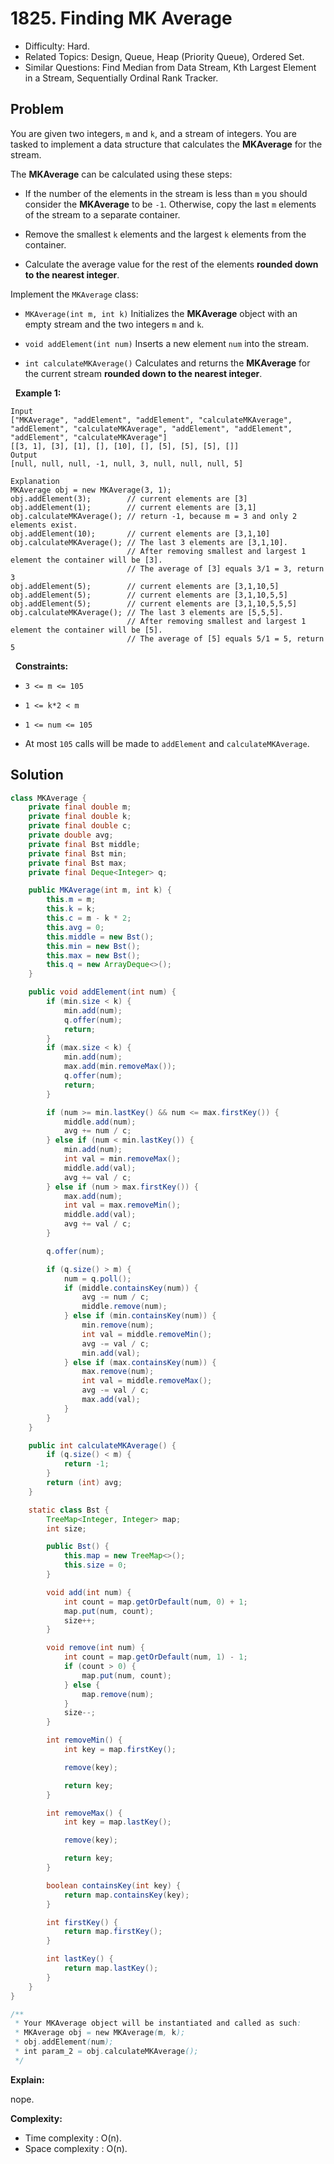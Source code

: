 # 1825. Finding MK Average

- Difficulty: Hard.
- Related Topics: Design, Queue, Heap (Priority Queue), Ordered Set.
- Similar Questions: Find Median from Data Stream, Kth Largest Element in a Stream, Sequentially Ordinal Rank Tracker.

## Problem

You are given two integers, ```m``` and ```k```, and a stream of integers. You are tasked to implement a data structure that calculates the **MKAverage** for the stream.

The **MKAverage** can be calculated using these steps:


	
- If the number of the elements in the stream is less than ```m``` you should consider the **MKAverage** to be ```-1```. Otherwise, copy the last ```m``` elements of the stream to a separate container.
	
- Remove the smallest ```k``` elements and the largest ```k``` elements from the container.
	
- Calculate the average value for the rest of the elements **rounded down to the nearest integer**.


Implement the ```MKAverage``` class:


	
- ```MKAverage(int m, int k)``` Initializes the **MKAverage** object with an empty stream and the two integers ```m``` and ```k```.
	
- ```void addElement(int num)``` Inserts a new element ```num``` into the stream.
	
- ```int calculateMKAverage()``` Calculates and returns the **MKAverage** for the current stream **rounded down to the nearest integer**.


 
**Example 1:**

```
Input
["MKAverage", "addElement", "addElement", "calculateMKAverage", "addElement", "calculateMKAverage", "addElement", "addElement", "addElement", "calculateMKAverage"]
[[3, 1], [3], [1], [], [10], [], [5], [5], [5], []]
Output
[null, null, null, -1, null, 3, null, null, null, 5]

Explanation
MKAverage obj = new MKAverage(3, 1); 
obj.addElement(3);        // current elements are [3]
obj.addElement(1);        // current elements are [3,1]
obj.calculateMKAverage(); // return -1, because m = 3 and only 2 elements exist.
obj.addElement(10);       // current elements are [3,1,10]
obj.calculateMKAverage(); // The last 3 elements are [3,1,10].
                          // After removing smallest and largest 1 element the container will be [3].
                          // The average of [3] equals 3/1 = 3, return 3
obj.addElement(5);        // current elements are [3,1,10,5]
obj.addElement(5);        // current elements are [3,1,10,5,5]
obj.addElement(5);        // current elements are [3,1,10,5,5,5]
obj.calculateMKAverage(); // The last 3 elements are [5,5,5].
                          // After removing smallest and largest 1 element the container will be [5].
                          // The average of [5] equals 5/1 = 5, return 5
```

 
**Constraints:**


	
- ```3 <= m <= 105```
	
- ```1 <= k*2 < m```
	
- ```1 <= num <= 105```
	
- At most ```105``` calls will be made to ```addElement``` and ```calculateMKAverage```.



## Solution

```java
class MKAverage {
    private final double m;
    private final double k;
    private final double c;
    private double avg;
    private final Bst middle;
    private final Bst min;
    private final Bst max;
    private final Deque<Integer> q;

    public MKAverage(int m, int k) {
        this.m = m;
        this.k = k;
        this.c = m - k * 2;
        this.avg = 0;
        this.middle = new Bst();
        this.min = new Bst();
        this.max = new Bst();
        this.q = new ArrayDeque<>();
    }

    public void addElement(int num) {
        if (min.size < k) {
            min.add(num);
            q.offer(num);
            return;
        }
        if (max.size < k) {
            min.add(num);
            max.add(min.removeMax());
            q.offer(num);
            return;
        }

        if (num >= min.lastKey() && num <= max.firstKey()) {
            middle.add(num);
            avg += num / c;
        } else if (num < min.lastKey()) {
            min.add(num);
            int val = min.removeMax();
            middle.add(val);
            avg += val / c;
        } else if (num > max.firstKey()) {
            max.add(num);
            int val = max.removeMin();
            middle.add(val);
            avg += val / c;
        }

        q.offer(num);

        if (q.size() > m) {
            num = q.poll();
            if (middle.containsKey(num)) {
                avg -= num / c;
                middle.remove(num);
            } else if (min.containsKey(num)) {
                min.remove(num);
                int val = middle.removeMin();
                avg -= val / c;
                min.add(val);
            } else if (max.containsKey(num)) {
                max.remove(num);
                int val = middle.removeMax();
                avg -= val / c;
                max.add(val);
            }
        }
    }

    public int calculateMKAverage() {
        if (q.size() < m) {
            return -1;
        }
        return (int) avg;
    }

    static class Bst {
        TreeMap<Integer, Integer> map;
        int size;

        public Bst() {
            this.map = new TreeMap<>();
            this.size = 0;
        }

        void add(int num) {
            int count = map.getOrDefault(num, 0) + 1;
            map.put(num, count);
            size++;
        }

        void remove(int num) {
            int count = map.getOrDefault(num, 1) - 1;
            if (count > 0) {
                map.put(num, count);
            } else {
                map.remove(num);
            }
            size--;
        }

        int removeMin() {
            int key = map.firstKey();

            remove(key);

            return key;
        }

        int removeMax() {
            int key = map.lastKey();

            remove(key);

            return key;
        }

        boolean containsKey(int key) {
            return map.containsKey(key);
        }

        int firstKey() {
            return map.firstKey();
        }

        int lastKey() {
            return map.lastKey();
        }
    }
}

/**
 * Your MKAverage object will be instantiated and called as such:
 * MKAverage obj = new MKAverage(m, k);
 * obj.addElement(num);
 * int param_2 = obj.calculateMKAverage();
 */
```

**Explain:**

nope.

**Complexity:**

* Time complexity : O(n).
* Space complexity : O(n).
